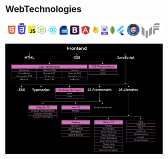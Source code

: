 # WebTechnologies

<p align='center'>
  <a href="#">
    <img src='_img\01_WebTech.png' alt="">
  </a>
</p>

<p align='center'>
  <a href="#">
    <img src='_img\02_web.png' alt="">
  </a>
</p>


